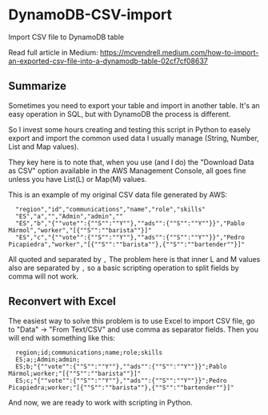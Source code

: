 # DynamoDB-CSV-import
Import CSV file to DynamoDB table

Read full article in Medium: https://mcvendrell.medium.com/how-to-import-an-exported-csv-file-into-a-dynamodb-table-02cf7cf08637

## Summarize

Sometimes you need to export your table and import in another table. It's an easy operation in SQL, but with DynamoDB the process is different.

So I invest some hours creating and testing this script in Python to easely export and import the common used data I usually manage (String, Number, List and Map values).

They key here is to note that, when you use (and I do) the "Download Data as CSV" option available in the AWS Management Console, all goes fine unless you have List(L) or Map(M) values.

This is an example of my original CSV data file generated by AWS:
```
  "region","id","communications","name","role","skills"
  "ES","a","","Admin","admin",""
  "ES","b","{""vote"":{""S"":""Y""},""ads"":{""S"":""Y""}}","Pablo Mármol","worker","[{""S"":""barista""}]"
  "ES","c","{""vote"":{""S"":""Y""},""ads"":{""S"":""Y""}}","Pedro Picapiedra","worker","[{""S"":""barista""},{""S"":""bartender""}]"
```
All quoted and separated by `,` The problem here is that inner L and M values also are separated by `,` so a basic scripting operation to split fields by comma will not work.

## Reconvert with Excel
The easiest way to solve this problem is to use Excel to import CSV file, go to "Data" -> "From Text/CSV" and use comma as separator fields. Then you will end with something like this:

```
  region;id;communications;name;role;skills
  ES;a;;Admin;admin;
  ES;b;"{""vote"":{""S"":""Y""},""ads"":{""S"":""Y""}}";Pablo Mármol;worker;"[{""S"":""barista""}]"
  ES;c;"{""vote"":{""S"":""Y""},""ads"":{""S"":""Y""}}";Pedro Picapiedra;worker;"[{""S"":""barista""},{""S"":""bartender""}]"
```
And now, we are ready to work with scripting in Python.
